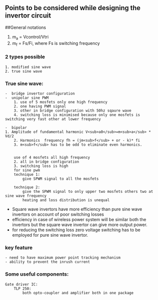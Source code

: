 ## Points to be considered while designing the invertor circuit

##General notations
1. m<sub>a</sub> = Vcontrol/Vtri
2. m<sub>f</sub> = Fs/Fi, where Fs is switching frequency

### 2 types possible
	1. modified sine wave
	2. true sine wave

### True sine wave:
	-  bridge invertor configuration
	-  unipolar sine PWM
		1. use of 5 mosfets only one high frequency
		2. one having PWM signal
		3. other in bridge configuration with 50hz sqaure wave
		4. switching loss is minimised because only one mosfets is switching very fast other at lower frequency

	-  bipolar
   	1. Amplitude of fundamental harmonic V<sub>a0</sub>=m<sub>a</sub> * Vd/2
		2. Harmonics  frequency fh = (jm<sub>f</sub> + or - k)* fi
		3. m<sub>f</sub> has to be odd to eliminate even harmonics.


		use of 4 mosfets all high frequency
		2. all in bridge configuration
		3. switching loss is high
		for sine pwm
		technique 1:
			give SPWM signal to all the mosfets

		technique 2:
			give the SPWM signal to only upper two mosfets others two at sine wave frequency
			heating and loss distribution is unequal

- Square wave invertors have more efficiency than pure sine wave invertors on account of poor switching losses
- efficiency in case of wireless power system will be similar both the invertors but the square wave invertor can give more output power.
- for reducing the switching loss zero voltage switching has to be employed for pure sine wave invertor.

### key feature
	- need to have maximum power point tracking mechanism
	- ability to prevent the inrush current

### Some useful components:
	Gate driver IC:
		TLP 250:
			both opto-coupler and amplifier both in one package
